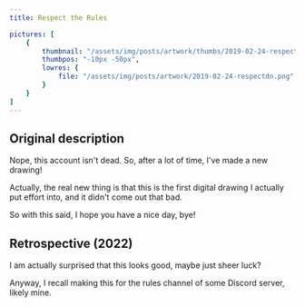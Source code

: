 ```yaml
---
title: Respect the Rules

pictures: [
	{
		thumbnail: "/assets/img/posts/artwork/thumbs/2019-02-24-respectdn.jpg",
		thumbpos: "-10px -50px",
		lowres: {
			file: "/assets/img/posts/artwork/2019-02-24-respectdn.png"
		}
	}
]
---
```

## Original description
Nope, this account isn't dead. So, after a lot of time, I've made a new drawing!

Actually, the real new thing is that this is the first digital drawing I actually put effort into, and it didn't come out that bad.

So with this said, I hope you have a nice day, bye!

## Retrospective (2022)
I am actually surprised that this looks good, maybe just sheer luck?

Anyway, I recall making this for the rules channel of some Discord server, likely mine.
